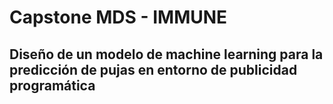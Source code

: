 # Capstone MDS - IMMUNE

## Diseño de un modelo de machine learning para la predicción de pujas en entorno de publicidad programática
